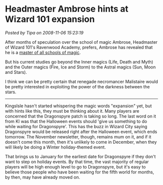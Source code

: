 # Headmaster Ambrose hints at Wizard 101 expansion

*Posted by Tipa on 2008-11-06 15:23:19*

After months of speculation over the school of magic Ambrose, Headmaster of Wizard 101's Ravenwood Academy, prefers, Ambrose has revealed that he is a [master of all schools of magic](https://www.wizard101.com/site/posts/list/2471.ftl).

But his current studies go beyond the Inner magics (Life, Death and Myth) and the Outer magics (Fire, Ice and Storm) to the Astral magics (Sun, Moon and Stars).

I think we can be pretty certain that renegade necromancer Malistaire would be pretty interested in exploiting the power of the darkness between the stars.

---

KingsIsle hasn't started whispering the magic words "expansion" yet, but with hints like this, they must be thinking about it. Many players are concerned that the Dragonspyre patch is taking so long. The last word on it from KI was that the Halloween events should 'give us something to do while waiting for Dragonspyre'. This has the buzz in Wizard City saying Dragonspyre would be released right after the Halloween event, which ends tomorrow. The November newsletter, though, remains mum on it, and if it doesn't come this month, then it's unlikely to come in December, when they will likely be doing a Winter holiday-themed event.

That brings us to January for the earliest date for Dragonspyre if they don't want to step on holiday events. By that time, the vast majority of regular players will be high enough level to go to Dragonspyre, but it's easy to believe those people who have been waiting for the fifth world for months, by then, may have already moved on.

